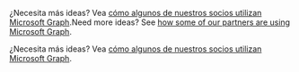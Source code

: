 <span data-ttu-id="d60af-p111">¿Necesita más ideas? Vea [cómo algunos de nuestros socios utilizan Microsoft Graph](https://developer.microsoft.com/graph/graph/examples#partners).</span><span class="sxs-lookup"><span data-stu-id="d60af-p111">Need more ideas? See [how some of our partners are using Microsoft Graph](https://developer.microsoft.com/graph/graph/examples#partners).</span></span>

¿Necesita más ideas? Vea [cómo algunos de nuestros socios utilizan Microsoft Graph](https://developer.microsoft.com/graph/graph/examples#partners).


